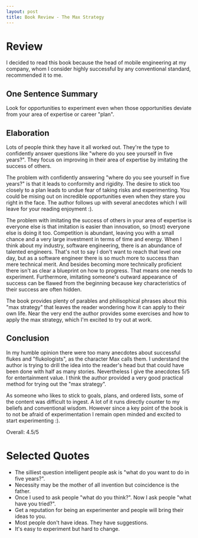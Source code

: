 ```yaml
---
layout: post
title: Book Review - The Max Strategy
---
```


# Review
I decided to read this book because the head of mobile engineering at my company, whom I consider highly successful by any conventional standard, recommended it to me.

## One Sentence Summary
Look for opportunities to experiment even when those opportunities deviate from your area of expertise or career "plan".

## Elaboration
Lots of people think they have it all worked out. They're the type to confidently answer questions like "where do you see yourself in five years?". They focus on improving in their area of expertise by imitating the success of others.

The problem with confidently answering "where do you see yourself in five years?" is that it leads to conformity and rigidity. The desire to stick too closely to a plan leads to undue fear of taking risks and experimenting. You could be mising out on incredible opportunities even when they stare you right in the face. The author follows up with several anecdotes which I will leave for your reading enjoyment :).

The problem with imitating the success of others in your area of expertise is everyone else is that imitation is easier than innovation, so (most) everyone else is doing it too. Competition is abundant, leaving you with a small chance and a very large investment in terms of time and energy. When I think about my industry, software engineering, there is an abundance of talented engineers. That's not to say I don't want to reach that level one day, but as a software engineer there is so much more to success than mere technical merit. And besides becoming more technically proficient there isn't as clear a blueprint on how to progress. That means one needs to experiment. Furthermore, imitating someone's outward appearance of success can be flawed from the beginning because key characteristics of their success are often hidden.

The book provides plenty of parables and philisophical phrases about this "max strategy" that leaves the reader wondering how it can apply to their own life. Near the very end the author provides some exercises and how to apply the max strategy, which I'm excited to try out at work.

## Conclusion
In my humble opinion there were too many anecdotes about successful flukes and "flukologists", as the character Max calls them. I understand the author is trying to drill the idea into the reader's head but that could have been done with half as many stories. Nevertheless I give the anecdotes 5/5 for entertainment value. I think the author provided a very good practical method for trying out the "max strategy".

As someone who likes to stick to goals, plans, and ordered lists, some of the content was difficult to ingest. A lot of it runs directly counter to my beliefs and conventional wisdom. However since a key point of the book is to not be afraid of experimentation I remain open minded and excited to start experimenting :).

Overall: 4.5/5

# Selected Quotes

- The silliest question intelligent people ask is "what do you want to do in five years?".
- Necessity may be the mother of all invention but coincidence is the father.
- Once I used to ask people "what do you think?". Now I ask people "what have you tried?".
- Get a reputation for being an experimenter and people will bring their ideas to you.
- Most people don't have ideas. They have suggestions.
- It's easy to experiment but hard to change.

